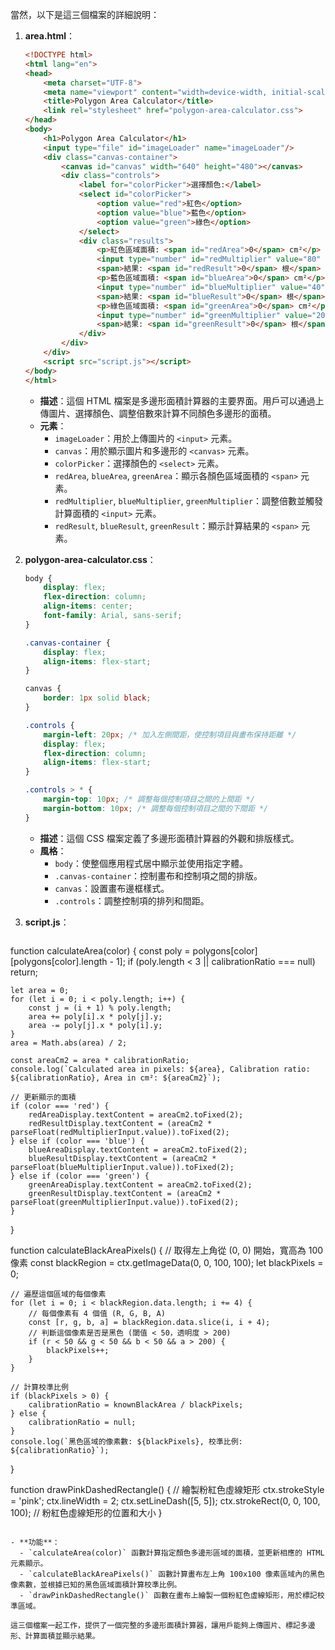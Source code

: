 當然，以下是這三個檔案的詳細說明：

1. **area.html**：
   ```html
   <!DOCTYPE html>
   <html lang="en">
   <head>
       <meta charset="UTF-8">
       <meta name="viewport" content="width=device-width, initial-scale=1.0">
       <title>Polygon Area Calculator</title>
       <link rel="stylesheet" href="polygon-area-calculator.css">
   </head>
   <body>
       <h1>Polygon Area Calculator</h1>
       <input type="file" id="imageLoader" name="imageLoader"/>
       <div class="canvas-container">
           <canvas id="canvas" width="640" height="480"></canvas>
           <div class="controls">
               <label for="colorPicker">選擇顏色:</label>
               <select id="colorPicker">
                   <option value="red">紅色</option>
                   <option value="blue">藍色</option>
                   <option value="green">綠色</option>
               </select>
               <div class="results">
                   <p>紅色區域面積: <span id="redArea">0</span> cm²</p>
                   <input type="number" id="redMultiplier" value="80" onchange="calculateArea('red')">
                   <span>結果: <span id="redResult">0</span> 根</span>
                   <p>藍色區域面積: <span id="blueArea">0</span> cm²</p>
                   <input type="number" id="blueMultiplier" value="40" onchange="calculateArea('blue')">
                   <span>結果: <span id="blueResult">0</span> 根</span>
                   <p>綠色區域面積: <span id="greenArea">0</span> cm²</p>
                   <input type="number" id="greenMultiplier" value="20" onchange="calculateArea('green')">
                   <span>結果: <span id="greenResult">0</span> 根</span>
               </div>
           </div>
       </div>
       <script src="script.js"></script>
   </body>
   </html>
   ```
   - **描述**：這個 HTML 檔案是多邊形面積計算器的主要界面。用戶可以通過上傳圖片、選擇顏色、調整倍數來計算不同顏色多邊形的面積。
   - **元素**：
     - `imageLoader`：用於上傳圖片的 `<input>` 元素。
     - `canvas`：用於顯示圖片和多邊形的 `<canvas>` 元素。
     - `colorPicker`：選擇顏色的 `<select>` 元素。
     - `redArea`, `blueArea`, `greenArea`：顯示各顏色區域面積的 `<span>` 元素。
     - `redMultiplier`, `blueMultiplier`, `greenMultiplier`：調整倍數並觸發計算面積的 `<input>` 元素。
     - `redResult`, `blueResult`, `greenResult`：顯示計算結果的 `<span>` 元素。

2. **polygon-area-calculator.css**：
   ```css
   body {
       display: flex;
       flex-direction: column;
       align-items: center;
       font-family: Arial, sans-serif;
   }

   .canvas-container {
       display: flex;
       align-items: flex-start;
   }

   canvas {
       border: 1px solid black;
   }

   .controls {
       margin-left: 20px; /* 加入左側間距，使控制項目與畫布保持距離 */
       display: flex;
       flex-direction: column;
       align-items: flex-start;
   }

   .controls > * {
       margin-top: 10px; /* 調整每個控制項目之間的上間距 */
       margin-bottom: 10px; /* 調整每個控制項目之間的下間距 */
   }
   ```
   - **描述**：這個 CSS 檔案定義了多邊形面積計算器的外觀和排版樣式。
   - **風格**：
     - `body`：使整個應用程式居中顯示並使用指定字體。
     - `.canvas-container`：控制畫布和控制項之間的排版。
     - `canvas`：設置畫布邊框樣式。
     - `.controls`：調整控制項的排列和間距。

3. **script.js**：
      ```javascript
function calculateArea(color) {
    const poly = polygons[color][polygons[color].length - 1];
    if (poly.length < 3 || calibrationRatio === null) return;

    let area = 0;
    for (let i = 0; i < poly.length; i++) {
        const j = (i + 1) % poly.length;
        area += poly[i].x * poly[j].y;
        area -= poly[j].x * poly[i].y;
    }
    area = Math.abs(area) / 2;

    const areaCm2 = area * calibrationRatio;
    console.log(`Calculated area in pixels: ${area}, Calibration ratio: ${calibrationRatio}, Area in cm²: ${areaCm2}`);
    
    // 更新顯示的面積
    if (color === 'red') {
        redAreaDisplay.textContent = areaCm2.toFixed(2);
        redResultDisplay.textContent = (areaCm2 * parseFloat(redMultiplierInput.value)).toFixed(2);
    } else if (color === 'blue') {
        blueAreaDisplay.textContent = areaCm2.toFixed(2);
        blueResultDisplay.textContent = (areaCm2 * parseFloat(blueMultiplierInput.value)).toFixed(2);
    } else if (color === 'green') {
        greenAreaDisplay.textContent = areaCm2.toFixed(2);
        greenResultDisplay.textContent = (areaCm2 * parseFloat(greenMultiplierInput.value)).toFixed(2);
    }
}

function calculateBlackAreaPixels() {
    // 取得左上角從 (0, 0) 開始，寬高為 100 像素
    const blackRegion = ctx.getImageData(0, 0, 100, 100); 
    let blackPixels = 0;

    // 遍歷這個區域的每個像素
    for (let i = 0; i < blackRegion.data.length; i += 4) {
        // 每個像素有 4 個值 (R, G, B, A)
        const [r, g, b, a] = blackRegion.data.slice(i, i + 4);
        // 判斷這個像素是否是黑色 (閾值 < 50，透明度 > 200)
        if (r < 50 && g < 50 && b < 50 && a > 200) {
            blackPixels++;
        }
    }

    // 計算校準比例
    if (blackPixels > 0) {
        calibrationRatio = knownBlackArea / blackPixels;
    } else {
        calibrationRatio = null;
    }
    console.log(`黑色區域的像素數: ${blackPixels}, 校準比例: ${calibrationRatio}`);
}

function drawPinkDashedRectangle() {
    // 繪製粉紅色虛線矩形
    ctx.strokeStyle = 'pink'; 
    ctx.lineWidth = 2;
    ctx.setLineDash([5, 5]); 
    ctx.strokeRect(0, 0, 100, 100); // 粉紅色虛線矩形的位置和大小
}
```

- **功能**：
  - `calculateArea(color)` 函數計算指定顏色多邊形區域的面積，並更新相應的 HTML 元素顯示。
  - `calculateBlackAreaPixels()` 函數計算畫布左上角 100x100 像素區域內的黑色像素數，並根據已知的黑色區域面積計算校準比例。
  - `drawPinkDashedRectangle()` 函數在畫布上繪製一個粉紅色虛線矩形，用於標記校準區域。

這三個檔案一起工作，提供了一個完整的多邊形面積計算器，讓用戶能夠上傳圖片、標記多邊形、計算面積並顯示結果。
